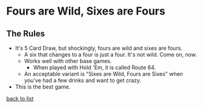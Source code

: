 # Fours are Wild, Sixes are Fours

## The Rules
- It's 5 Card Draw, but shockingly, fours are wild and sixes are fours.
    - A six that changes to a four is just a four. It's not wild. Come on, now.
    - Works well with other base games.
        - When played with Hold 'Em, it is called Route 64.
    - An acceptable variant is "Sixes are Wild, Fours are Sixes" when you've had a few drinks and want to get crazy.
- This is the best game.

[back to list](README.md)